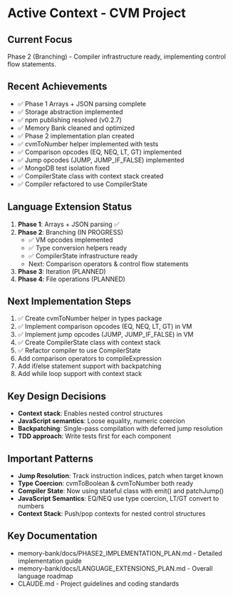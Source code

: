# Active Context - CVM Project

## Current Focus
Phase 2 (Branching) - Compiler infrastructure ready, implementing control flow statements.

## Recent Achievements
- ✅ Phase 1 Arrays + JSON parsing complete
- ✅ Storage abstraction implemented 
- ✅ npm publishing resolved (v0.2.7)
- ✅ Memory Bank cleaned and optimized
- ✅ Phase 2 implementation plan created
- ✅ cvmToNumber helper implemented with tests
- ✅ Comparison opcodes (EQ, NEQ, LT, GT) implemented
- ✅ Jump opcodes (JUMP, JUMP_IF_FALSE) implemented
- ✅ MongoDB test isolation fixed
- ✅ CompilerState class with context stack created
- ✅ Compiler refactored to use CompilerState

## Language Extension Status
1. **Phase 1**: Arrays + JSON parsing ✅
2. **Phase 2**: Branching (IN PROGRESS)
   - ✅ VM opcodes implemented
   - ✅ Type conversion helpers ready
   - ✅ CompilerState infrastructure ready
   - Next: Comparison operators & control flow statements
3. **Phase 3**: Iteration (PLANNED)
4. **Phase 4**: File operations (PLANNED)

## Next Implementation Steps
1. ✅ Create cvmToNumber helper in types package
2. ✅ Implement comparison opcodes (EQ, NEQ, LT, GT) in VM
3. ✅ Implement jump opcodes (JUMP, JUMP_IF_FALSE) in VM
4. ✅ Create CompilerState class with context stack
5. ✅ Refactor compiler to use CompilerState
6. Add comparison operators to compileExpression
7. Add if/else statement support with backpatching
8. Add while loop support with context stack

## Key Design Decisions
- **Context stack**: Enables nested control structures
- **JavaScript semantics**: Loose equality, numeric coercion
- **Backpatching**: Single-pass compilation with deferred jump resolution
- **TDD approach**: Write tests first for each component

## Important Patterns
- **Jump Resolution**: Track instruction indices, patch when target known
- **Type Coercion**: cvmToBoolean & cvmToNumber both ready
- **Compiler State**: Now using stateful class with emit() and patchJump()
- **JavaScript Semantics**: EQ/NEQ use type coercion, LT/GT convert to numbers
- **Context Stack**: Push/pop contexts for nested control structures

## Key Documentation
- memory-bank/docs/PHASE2_IMPLEMENTATION_PLAN.md - Detailed implementation guide
- memory-bank/docs/LANGUAGE_EXTENSIONS_PLAN.md - Overall language roadmap
- CLAUDE.md - Project guidelines and coding standards